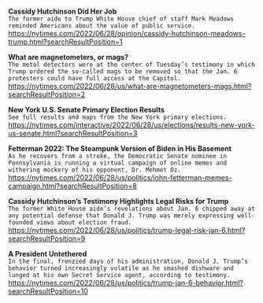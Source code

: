 **Cassidy Hutchinson Did Her Job**\
`The former aide to Trump White House chief of staff Mark Meadows reminded Americans about the value of public service.`\
https://nytimes.com/2022/06/28/opinion/cassidy-hutchinson-meadows-trump.html?searchResultPosition=1

**What are magnetometers, or mags?**\
`The metal detectors were at the center of Tuesday’s testimony in which Trump ordered the so-called mags to be removed so that the Jan. 6 protesters could have full access at the Capitol.`\
https://nytimes.com/2022/06/28/us/what-are-magnetometers-mags.html?searchResultPosition=2

**New York U.S. Senate Primary Election Results**\
`See full results and maps from the New York primary elections.`\
https://nytimes.com/interactive/2022/06/28/us/elections/results-new-york-us-senate.html?searchResultPosition=3

**Fetterman 2022: The Steampunk Version of Biden in His Basement**\
`As he recovers from a stroke, the Democratic Senate nominee in Pennsylvania is running a virtual campaign of online memes and withering mockery of his opponent, Dr. Mehmet Oz.`\
https://nytimes.com/2022/06/28/us/politics/john-fetterman-memes-campaign.html?searchResultPosition=8

**Cassidy Hutchinson’s Testimony Highlights Legal Risks for Trump**\
`The former White House aide’s revelations about Jan. 6 chipped away at any potential defense that Donald J. Trump was merely expressing well-founded views about election fraud.`\
https://nytimes.com/2022/06/28/us/politics/trump-legal-risk-jan-6.html?searchResultPosition=9

**A President Untethered**\
`In the final, frenzied days of his administration, Donald J. Trump’s behavior turned increasingly volatile as he smashed dishware and lunged at his own Secret Service agent, according to testimony.`\
https://nytimes.com/2022/06/28/us/politics/trump-jan-6-behavior.html?searchResultPosition=10

